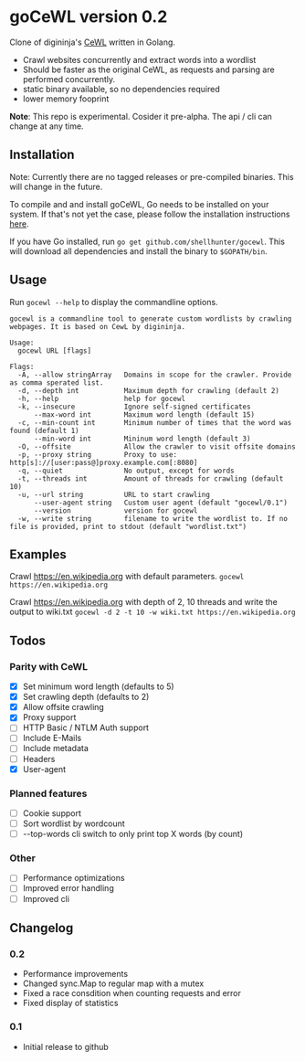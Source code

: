 # goCeWL version 0.2

Clone of digininja's [CeWL](https://github.com/digininja/CeWL) written in Golang.

- Crawl websites concurrently and extract words into a wordlist
- Should be faster as the original CeWL, as requests and parsing are performed concurrently. 
- static binary available, so no dependencies required
- lower memory fooprint

**Note**: This repo is experimental. Cosider it pre-alpha. The api / cli can change at any time.


## Installation

Note: Currently there are no tagged releases or pre-compiled binaries. This will change in the future. 

To compile and and install goCeWL, Go needs to be installed on your system. If that's not yet the case, please follow the installation instructions [here](https://golang.org/doc/install).

If you have Go installed, run `go get github.com/shellhunter/gocewl`. This will download all dependencies and install the binary to `$GOPATH/bin`. 

## Usage
Run `gocewl --help` to display the commandline options.

```
gocewl is a commandline tool to generate custom wordlists by crawling webpages. It is based on CewL by digininja.

Usage:
  gocewl URL [flags]

Flags:
  -A, --allow stringArray   Domains in scope for the crawler. Provide as comma sperated list.
  -d, --depth int           Maximum depth for crawling (default 2)
  -h, --help                help for gocewl
  -k, --insecure            Ignore self-signed certificates
      --max-word int        Maximum word length (default 15)
  -c, --min-count int       Minimum number of times that the word was found (default 1)
      --min-word int        Mininum word length (default 3)
  -O, --offsite             Allow the crawler to visit offsite domains
  -p, --proxy string        Proxy to use: http[s]://[user:pass@]proxy.example.com[:8080]
  -q, --quiet               No output, except for words
  -t, --threads int         Amount of threads for crawling (default 10)
  -u, --url string          URL to start crawling
      --user-agent string   Custom user agent (default "gocewl/0.1")
      --version             version for gocewl
  -w, --write string        filename to write the wordlist to. If no file is provided, print to stdout (default "wordlist.txt")
```


## Examples
Crawl https://en.wikipedia.org with default parameters.
```gocewl https://en.wikipedia.org```

Crawl https://en.wikipedia.org with depth of 2, 10 threads and write the output to wiki.txt
```gocewl -d 2 -t 10 -w wiki.txt https://en.wikipedia.org```

## Todos

### Parity with CeWL
- [x] Set minimum word length (defaults to 5)
- [x] Set crawling depth (defaults to 2)
- [x] Allow offsite crawling
- [x] Proxy support
- [ ] HTTP Basic / NTLM Auth support
- [ ] Include E-Mails
- [ ] Include metadata
- [ ] Headers 
- [x] User-agent

### Planned features
- [ ] Cookie support
- [ ] Sort wordlist by wordcount
- [ ] --top-words cli switch to only print top X words (by count)

### Other 
- [ ] Performance optimizations
- [ ] Improved error handling
- [ ] Improved cli

## Changelog

### 0.2
- Performance improvements
- Changed sync.Map to regular map with a mutex
- Fixed a race consdition when counting requests and error
- Fixed display of statistics

### 0.1
- Initial release to github
